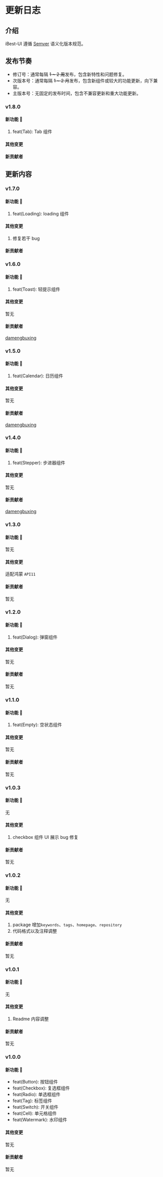 # 更新日志

## 介绍

iBest-UI 遵循 [Semver](https://semver.org/lang/zh-CN/) 语义化版本规范。

## 发布节奏

- 修订号：通常每隔 ~~1 ~ 2 周~~发布，包含新特性和问题修复。
- 次版本号：通常每隔 ~~1 ~ 2 月~~发布，包含新组件或较大的功能更新，向下兼容。
- 主版本号：无固定的发布时间，包含不兼容更新和重大功能更新。

### v1.8.0

#### 新功能 🎉

1. feat(Tab): Tab 组件

#### 其他变更

#### 新贡献者

## 更新内容

### v1.7.0

#### 新功能 🎉

1. feat(Loading): loading 组件

#### 其他变更

1. 修复若干 bug

#### 新贡献者

### v1.6.0

#### 新功能 🎉

1. feat(Toast): 轻提示组件

#### 其他变更

暂无

#### 新贡献者

[damengbuxing](https://github.com/damengbuxing)

### v1.5.0

#### 新功能 🎉

1. feat(Calendar): 日历组件

#### 其他变更

暂无

#### 新贡献者

[damengbuxing](https://github.com/damengbuxing)

### v1.4.0

#### 新功能 🎉

1. feat(Stepper): 步进器组件

#### 其他变更

暂无

#### 新贡献者

[damengbuxing](https://github.com/damengbuxing)

### v1.3.0

#### 新功能 🎉

暂无

#### 其他变更

适配鸿蒙 `API11`

#### 新贡献者

暂无

### v1.2.0

#### 新功能 🎉

1. feat(Dialog): 弹窗组件

#### 其他变更

暂无

#### 新贡献者

暂无

### v1.1.0

#### 新功能 🎉

1. feat(Empty): 空状态组件

#### 其他变更

暂无

#### 新贡献者

暂无

### v1.0.3

#### 新功能 🎉

无

#### 其他变更

1. checkbox 组件 UI 展示 bug 修复

#### 新贡献者

暂无

### v1.0.2

#### 新功能 🎉

无

#### 其他变更

1. package 增加`keywords`、`tags`、`homepage`、`repository`
2. 代码格式以及注释调整

#### 新贡献者

暂无

### v1.0.1

#### 新功能 🎉

无

#### 其他变更

1. Readme 内容调整

#### 新贡献者

暂无

### v1.0.0

#### 新功能 🎉

- feat(Button): 按钮组件
- feat(Checkbox): 复选框组件
- feat(Radio): 单选框组件
- feat(Tag): 标签组件
- feat(Switch): 开关组件
- feat(Cell): 单元格组件
- feat(Watermark): 水印组件

#### 其他变更

暂无

#### 新贡献者

暂无
